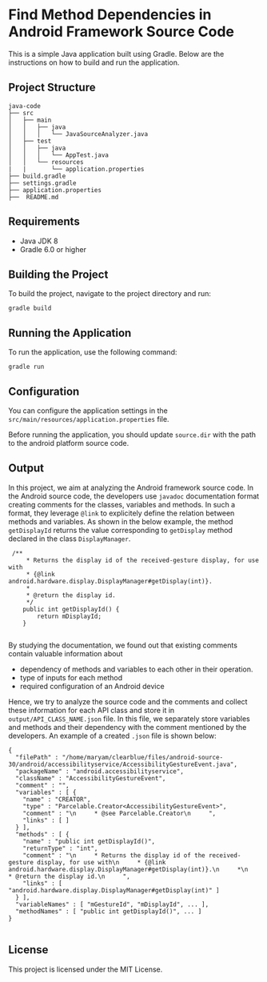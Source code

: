 # Find Method Dependencies in Android Framework Source Code 

This is a simple Java application built using Gradle. Below are the instructions on how to build and run the application.

## Project Structure

```
java-code
├── src
│   ├── main
│   │   ├── java
│   │   │   └── JavaSourceAnalyzer.java
│   ├── test
│   │   ├── java
│   │   │   └── AppTest.java
│   │   └── resources
|   |       └── application.properties
├── build.gradle
├── settings.gradle
├── application.properties
├──  README.md
```

## Requirements

- Java JDK 8 
- Gradle 6.0 or higher
## Building the Project

To build the project, navigate to the project directory and run:

```
gradle build
```

## Running the Application


To run the application, use the following command:

```
gradle run
```

## Configuration

You can configure the application settings in the `src/main/resources/application.properties` file. 

Before running the application, you should update `source.dir` with the path to the android platform source code. 


##  Output
In this project, we aim at analyzing the Android framework source code. In the Android source code, the developers use `javadoc` documentation format creating comments for the classes, variables and methods. In such a format, they leverage `@link` to explicitely define the relation between methods and variables. As shown in the below example, the method `getDisplayId` returns the value corresponding to `getDisplay` method declared in the class `DisplayManager`.

````
 /**
     * Returns the display id of the received-gesture display, for use with
     * {@link android.hardware.display.DisplayManager#getDisplay(int)}.
     *
     * @return the display id.
     */
    public int getDisplayId() {
        return mDisplayId;
    }


````
By studying the documentation, we found out that existing comments contain valuable information about 
- dependency of methods and variables to each other in their operation.
- type of inputs for each method
- required configuration of an Android device

Hence, we try to analyze the source code and the comments and collect these information for each API class and store it in `output/API_CLASS_NAME.json` file. In this file, we separately store variables and methods and their dependency with the comment mentioned by the developers. An example of a created `.json` file is shown below:

````
{
  "filePath" : "/home/maryam/clearblue/files/android-source-30/android/accessibilityservice/AccessibilityGestureEvent.java",
  "packageName" : "android.accessibilityservice",
  "className" : "AccessibilityGestureEvent",
  "comment" : "",
  "variables" : [ {
    "name" : "CREATOR",
    "type" : "Parcelable.Creator<AccessibilityGestureEvent>",
    "comment" : "\n     * @see Parcelable.Creator\n     ",
    "links" : [ ]
  } ],
  "methods" : [ {
    "name" : "public int getDisplayId()",
    "returnType" : "int",
    "comment" : "\n     * Returns the display id of the received-gesture display, for use with\n     * {@link android.hardware.display.DisplayManager#getDisplay(int)}.\n     *\n     * @return the display id.\n     ",
    "links" : [ "android.hardware.display.DisplayManager#getDisplay(int)" ]
  } ],
  "variableNames" : [ "mGestureId", "mDisplayId", ... ],
  "methodNames" : [ "public int getDisplayId()", ... ]
}


````


## License

This project is licensed under the MIT License.